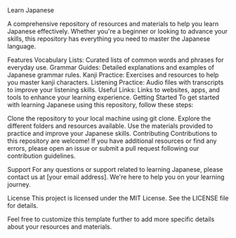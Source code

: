 Learn Japanese

A comprehensive repository of resources and materials to help you learn Japanese effectively. Whether you're a beginner or looking to advance your skills, this repository has everything you need to master the Japanese language.

Features
Vocabulary Lists: Curated lists of common words and phrases for everyday use.
Grammar Guides: Detailed explanations and examples of Japanese grammar rules.
Kanji Practice: Exercises and resources to help you master kanji characters.
Listening Practice: Audio files with transcripts to improve your listening skills.
Useful Links: Links to websites, apps, and tools to enhance your learning experience.
Getting Started
To get started with learning Japanese using this repository, follow these steps:

Clone the repository to your local machine using git clone.
Explore the different folders and resources available.
Use the materials provided to practice and improve your Japanese skills.
Contributing
Contributions to this repository are welcome! If you have additional resources or find any errors, please open an issue or submit a pull request following our contribution guidelines.

Support
For any questions or support related to learning Japanese, please contact us at [your email address]. We're here to help you on your learning journey.

License
This project is licensed under the MIT License. See the LICENSE file for details.

Feel free to customize this template further to add more specific details about your resources and materials.
